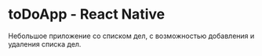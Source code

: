 # toDoApp - React Native

Небольшое приложение со списком дел, с возможностью добавления и удаления списка дел.
